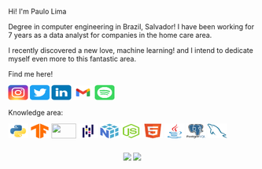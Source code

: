 Hi! I'm Paulo Lima 


Degree in computer engineering in Brazil, Salvador! I have been working for 7 years as a data analyst for companies in the home care area.

I recently discovered a new love, machine learning! and I intend to dedicate myself even more to this fantastic area.

Find me here!
<div> 
<a href="https://www.instagram.com/user.paulolima/" target="_blank"><img height="30" width="40" src="https://github.com/edent/SuperTinyIcons/blob/master/images/svg/instagram.svg" target="_blank"></a>
<a href="https://twitter.com/PAULOLIMASILV12" target="_blank"><img height="30" width="40"  src="https://github.com/edent/SuperTinyIcons/blob/master/images/svg/twitter.svg" target="_blank"></a>
<a href="https://www.linkedin.com/in/paulo-lima-655621152/" target="_blank"><img height="30" width="40"  src="https://github.com/edent/SuperTinyIcons/blob/master/images/svg/linkedin.svg" target="_blank"></a>
<a href = "mailto:paulollima25@gmail.com"><img height="30" width="40" src="https://github.com/edent/SuperTinyIcons/blob/master/images/svg/gmail.svg" target="_blank"></a>
<a href="https://open.spotify.com/user/22oqcj56yjnvi65k474zgr3qa" target="_blank"><img height="30" width="40"  src="https://github.com/edent/SuperTinyIcons/blob/master/images/svg/spotify.svg" target="_blank"></a>

  
  
  
 
</div>
  
Knowledge area:
<div style="display: inline_block">
  <img align="center"  height="30" width="40" src="https://raw.githubusercontent.com/devicons/devicon/master/icons/python/python-original.svg">
  <img align="center"  height="30" width="40" src="https://github.com/devicons/devicon/blob/master/icons/tensorflow/tensorflow-original.svg">
  <img align="center"  height="30" width="50" src="https://github.com/scikit-learn/scikit-learn/blob/main/doc/logos/scikit-learn-logo-notext.png">
  <img align="center"  height="30" width="40" src="https://github.com/devicons/devicon/blob/master/icons/pandas/pandas-original.svg">  
  <img align="center"  height="30" width="40" src="https://github.com/devicons/devicon/blob/master/icons/numpy/numpy-original.svg">    
  <img align="center"  height="30" width="40" src="https://raw.githubusercontent.com/devicons/devicon/master/icons/nodejs/nodejs-original.svg">
  <img align="center"  height="30" width="40" src="https://raw.githubusercontent.com/devicons/devicon/master/icons/html5/html5-original.svg">
  <img align="center"  height="30" width="40" src="https://raw.githubusercontent.com/devicons/devicon/master/icons/java/java-original.svg">
  <img align="center"  height="30" width="40" src="https://github.com/devicons/devicon/blob/master/icons/postgresql/postgresql-original-wordmark.svg">
  <img align="center"  height="30" width="40" src="https://github.com/devicons/devicon/blob/master/icons/mysql/mysql-original.svg">
  
  
</div>


  
  ##
 


<div align="center">
  <img height="180em" src="https://github-readme-stats.vercel.app/api?username=pauloengcomp&show_icons=true&include_all_commits=true&count_private=true&theme=aura"/>
  <img height="180em" src="https://github-readme-stats.vercel.app/api/top-langs/?username=pauloengcomp&layout=compact&langs_count=7&theme=aura"/>
</div>
